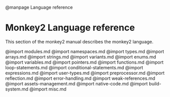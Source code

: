 
@manpage Language reference

# Monkey2 Language reference

This section of the monkey2 manual describes the monkey2 language.

@import modules.md
@import namespaces.md
@import types.md
@import arrays.md
@import strings.md
@import variants.md
@import enums.md
@import variables.md
@import pointers.md
@import functions.md
@import loop-statements.md
@import conditional-statements.md
@import expressions.md
@import user-types.md
@import preprocessor.md
@import reflection.md
@import error-handling.md
@import weak-references.md
@import assets-management.md
@import native-code.md
@import build-system.md
@import misc.md
